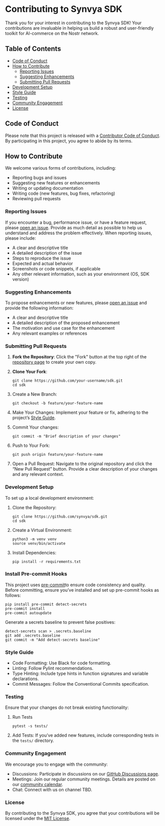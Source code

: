 # Contributing to Synvya SDK

Thank you for your interest in contributing to the Synvya SDK! Your contributions are invaluable in helping us build a robust and user-friendly toolkit for AI-commerce on the Nostr network.

## Table of Contents

- [Code of Conduct](#code-of-conduct)
- [How to Contribute](#how-to-contribute)
  - [Reporting Issues](#reporting-issues)
  - [Suggesting Enhancements](#suggesting-enhancements)
  - [Submitting Pull Requests](#submitting-pull-requests)
- [Development Setup](#development-setup)
- [Style Guide](#style-guide)
- [Testing](#testing)
- [Community Engagement](#community-engagement)
- [License](#license)

## Code of Conduct

Please note that this project is released with a [Contributor Code of Conduct](CODE_OF_CONDUCT.md). By participating in this project, you agree to abide by its terms.

## How to Contribute

We welcome various forms of contributions, including:

- Reporting bugs and issues
- Suggesting new features or enhancements
- Writing or updating documentation
- Writing code (new features, bug fixes, refactoring)
- Reviewing pull requests

### Reporting Issues

If you encounter a bug, performance issue, or have a feature request, please [open an issue](https://github.com/synvya/sdk/issues/new). Provide as much detail as possible to help us understand and address the problem effectively. When reporting issues, please include:

- A clear and descriptive title
- A detailed description of the issue
- Steps to reproduce the issue
- Expected and actual behavior
- Screenshots or code snippets, if applicable
- Any other relevant information, such as your environment (OS, SDK version)

### Suggesting Enhancements

To propose enhancements or new features, please [open an issue](https://github.com/synvya/sdk/issues/new) and provide the following information:

- A clear and descriptive title
- A detailed description of the proposed enhancement
- The motivation and use case for the enhancement
- Any relevant examples or references

### Submitting Pull Requests

1. **Fork the Repository**: Click the "Fork" button at the top right of the [repository page](https://github.com/synvya/sdk) to create your own copy.

2. **Clone Your Fork**:
   ```shell
   git clone https://github.com/your-username/sdk.git
   cd sdk
   ```
3. Create a New Branch:
    ```shell
    git checkout -b feature/your-feature-name
    ```
4. Make Your Changes: Implement your feature or fix, adhering to the project’s [Style Guide](#style-guide).
5. Commit Your changes:
    ```shell
    git commit -m "Brief description of your changes"
    ```
6. Push to Your Fork:
   ```shell
   git push origin feature/your-feature-name
   ```
7. Open a Pull Request: Navigate to the original repository and click the “New Pull Request” button. Provide a clear description of your changes and any relevant context.

### Development Setup
To set up a local development environment:
1. Clone the Repository:
    ```shell
    git clone https://github.com/synvya/sdk.git
    cd sdk
    ```
2. Create a Virtual Environment:
   ```shell
   python3 -m venv venv
   source venv/bin/activate
   ```
3. Install Dependencies:
   ```shell
   pip install -r requirements.txt
   ```

### Install Pre-commit Hooks
This project uses [pre-commit](https://pre-commit.com/)to ensure code consistency and quality. Before committing, ensure you’ve installed and set up pre-commit hooks as follows:

   ```shell
   pip install pre-commit detect-secrets
   pre-commit install
   pre-commit autoupdate
   ```
Generate a secrets baseline to prevent false positives:
  ```shell
  detect-secrets scan > .secrets.baseline
  git add .secrets.baseline
  git commit -m "Add detect-secrets baseline"
  ```
### Style Guide
- Code Formatting: Use Black for code formatting.
- Linting: Follow Pylint recommendations.
- Type Hinting: Include type hints in function signatures and variable declarations.
- Commit Messages: Follow the Conventional Commits specification.

### Testing
Ensure that your changes do not break existing functionality:
1. Run Tests
   ```shell
   pytest -s tests/
   ```
2. Add Tests: If you’ve added new features, include corresponding tests in the `tests/` directory.

### Community Engagement

We encourage you to engage with the community:
- Discussions: Participate in discussions on our [GitHub Discussions page](https://github.com/synvya/sdk/discussions).
- Meetings: Join our regular community meetings. Details are posted on our [community calendar](https://github.com/synvya/sdk/wiki/Community-Calendar).
- Chat: Connect with us on channel TBD.

### License
By contributing to the Synvya SDK, you agree that your contributions will be licensed under the [MIT License](LICENSE).
   
 
